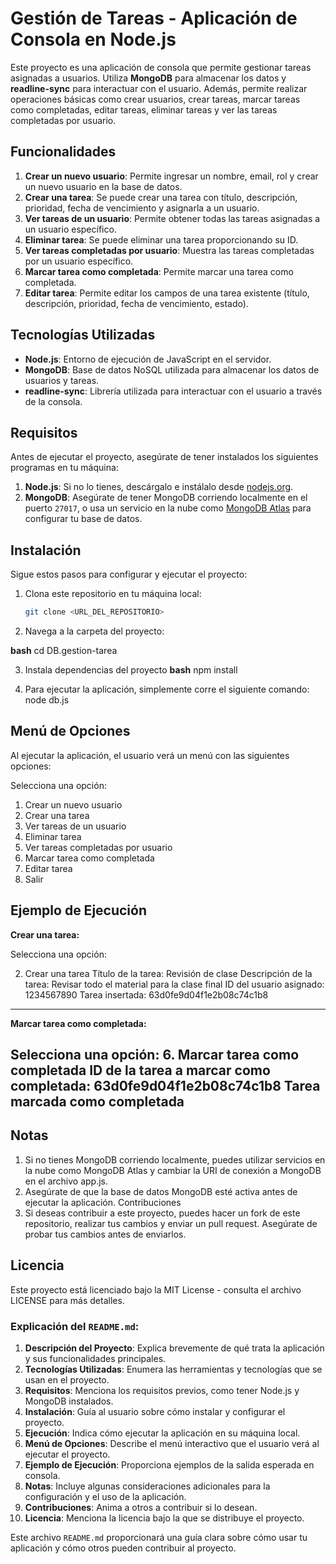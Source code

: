 # Gestión de Tareas - Aplicación de Consola en Node.js

Este proyecto es una aplicación de consola que permite gestionar tareas asignadas a usuarios. Utiliza **MongoDB** para almacenar los datos y **readline-sync** para interactuar con el usuario. Además, permite realizar operaciones básicas como crear usuarios, crear tareas, marcar tareas como completadas, editar tareas, eliminar tareas y ver las tareas completadas por usuario.

## Funcionalidades

1. **Crear un nuevo usuario**: Permite ingresar un nombre, email, rol y crear un nuevo usuario en la base de datos.
2. **Crear una tarea**: Se puede crear una tarea con título, descripción, prioridad, fecha de vencimiento y asignarla a un usuario.
3. **Ver tareas de un usuario**: Permite obtener todas las tareas asignadas a un usuario específico.
4. **Eliminar tarea**: Se puede eliminar una tarea proporcionando su ID.
5. **Ver tareas completadas por usuario**: Muestra las tareas completadas por un usuario específico.
6. **Marcar tarea como completada**: Permite marcar una tarea como completada.
7. **Editar tarea**: Permite editar los campos de una tarea existente (título, descripción, prioridad, fecha de vencimiento, estado).

## Tecnologías Utilizadas

- **Node.js**: Entorno de ejecución de JavaScript en el servidor.
- **MongoDB**: Base de datos NoSQL utilizada para almacenar los datos de usuarios y tareas.
- **readline-sync**: Librería utilizada para interactuar con el usuario a través de la consola.

## Requisitos

Antes de ejecutar el proyecto, asegúrate de tener instalados los siguientes programas en tu máquina:

1. **Node.js**: Si no lo tienes, descárgalo e instálalo desde [nodejs.org](https://nodejs.org/).
2. **MongoDB**: Asegúrate de tener MongoDB corriendo localmente en el puerto `27017`, o usa un servicio en la nube como [MongoDB Atlas](https://www.mongodb.com/cloud/atlas) para configurar tu base de datos.

## Instalación

Sigue estos pasos para configurar y ejecutar el proyecto:

1. Clona este repositorio en tu máquina local:

   ```bash
   git clone <URL_DEL_REPOSITORIO>

2. Navega a la carpeta del proyecto:

**bash** cd DB.gestion-tarea

3. Instala dependencias del proyecto
**bash** npm install

4. Para ejecutar la aplicación, simplemente corre el siguiente comando: node db.js

## Menú de Opciones
Al ejecutar la aplicación, el usuario verá un menú con las siguientes opciones:

Selecciona una opción:
1. Crear un nuevo usuario
2. Crear una tarea
3. Ver tareas de un usuario
4. Eliminar tarea
5. Ver tareas completadas por usuario
6. Marcar tarea como completada
7. Editar tarea
8. Salir

## Ejemplo de Ejecución

**Crear una tarea:**

Selecciona una opción:

2. Crear una tarea
Título de la tarea: Revisión de clase
Descripción de la tarea: Revisar todo el material para la clase final
ID del usuario asignado: 1234567890
Tarea insertada: 63d0fe9d04f1e2b08c74c1b8
------------------------
**Marcar tarea como completada:**

Selecciona una opción:
6. Marcar tarea como completada
ID de la tarea a marcar como completada: 63d0fe9d04f1e2b08c74c1b8
Tarea marcada como completada
------------------------

## Notas
1. Si no tienes MongoDB corriendo localmente, puedes utilizar servicios en la nube como MongoDB Atlas y cambiar la URI de conexión a MongoDB en el archivo app.js.
2. Asegúrate de que la base de datos MongoDB esté activa antes de ejecutar la aplicación.
Contribuciones
3. Si deseas contribuir a este proyecto, puedes hacer un fork de este repositorio, realizar tus cambios y enviar un pull request. Asegúrate de probar tus cambios antes de enviarlos.

## Licencia
Este proyecto está licenciado bajo la MIT License - consulta el archivo LICENSE para más detalles.

### Explicación del `README.md`:

1. **Descripción del Proyecto**: Explica brevemente de qué trata la aplicación y sus funcionalidades principales.
2. **Tecnologías Utilizadas**: Enumera las herramientas y tecnologías que se usan en el proyecto.
3. **Requisitos**: Menciona los requisitos previos, como tener Node.js y MongoDB instalados.
4. **Instalación**: Guía al usuario sobre cómo instalar y configurar el proyecto.
5. **Ejecución**: Indica cómo ejecutar la aplicación en su máquina local.
6. **Menú de Opciones**: Describe el menú interactivo que el usuario verá al ejecutar el proyecto.
7. **Ejemplo de Ejecución**: Proporciona ejemplos de la salida esperada en consola.
8. **Notas**: Incluye algunas consideraciones adicionales para la configuración y el uso de la aplicación.
9. **Contribuciones**: Anima a otros a contribuir si lo desean.
10. **Licencia**: Menciona la licencia bajo la que se distribuye el proyecto.

Este archivo `README.md` proporcionará una guía clara sobre cómo usar tu aplicación y cómo otros pueden contribuir al proyecto.